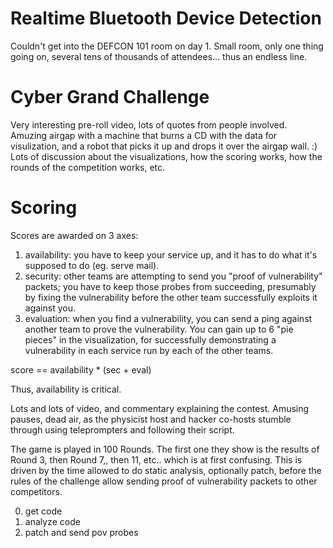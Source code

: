 # Realtime Bluetooth Device Detection
Couldn't get into the DEFCON 101 room on day 1.  Small room, only one thing going on, several tens of thousands of attendees... thus an endless line.

# Cyber Grand Challenge
Very interesting pre-roll video, lots of quotes from people involved.  Amuzing airgap with a machine that burns a CD with the data for visulization, and a robot that picks it up and drops it over the airgap wall.  :)  Lots of discussion about the visualizations, how the scoring works, how the rounds of the competition works, etc.

# Scoring
Scores are awarded on 3 axes:

1. availability:  you have to keep your service up, and it has to do what it's supposed to do (eg. serve mail).
2. security: other teams are attempting to send you "proof of vulnerability" packets; you have to keep those probes from succeeding, presumably by fixing the vulnerability before the other team successfully exploits it against you.
3. evaluation: when you find a vulnerability, you can send a ping against another team to prove the vulnerability.  You can gain up to 6 "pie pieces" in the visualization, for successfully demonstrating a vulnerability in each service run by each of the other teams.

score == availability * (sec + eval)

Thus, availability is critical.

Lots and lots of video, and commentary explaining the contest.  Amusing pauses, dead air, as the physicist host and hacker co-hosts stumble through using teleprompters and following their script.

The game is played in 100 Rounds.  The first one they show is the results of Round 3, then Round 7,, then 11, etc.. which is at first confusing.  This is driven by the time allowed to do static analysis, optionally patch, before the rules of the challenge allow sending proof of vulnerability packets to other competitors.

0. get code
1. analyze code
2. patch and send pov probes
